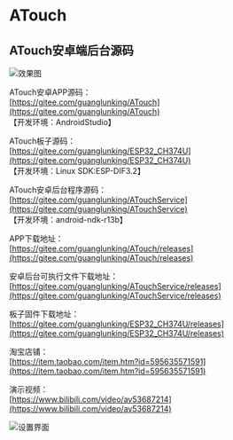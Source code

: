 # ATouch

## ATouch安卓端后台源码

![效果图](https://images.gitee.com/uploads/images/2020/0408/110002_b982beff_683968.png "atouch2.png")
  
ATouch安卓APP源码：  
[https://gitee.com/guanglunking/ATouch](https://gitee.com/guanglunking/ATouch)  
【开发环境：AndroidStudio】

ATouch板子源码：  
[https://gitee.com/guanglunking/ESP32_CH374U](https://gitee.com/guanglunking/ESP32_CH374U)  
【开发环境：Linux SDK:ESP-DIF3.2】

ATouch安卓后台程序源码：   
[https://gitee.com/guanglunking/ATouchService](https://gitee.com/guanglunking/ATouchService)   
【开发环境：android-ndk-r13b】

APP下载地址：   
[https://gitee.com/guanglunking/ATouch/releases](https://gitee.com/guanglunking/ATouch/releases)

安卓后台可执行文件下载地址：   
[https://gitee.com/guanglunking/ATouchService/releases](https://gitee.com/guanglunking/ATouchService/releases)

板子固件下载地址：   
[https://gitee.com/guanglunking/ESP32_CH374U/releases](https://gitee.com/guanglunking/ESP32_CH374U/releases)

淘宝店铺：  
[https://item.taobao.com/item.htm?id=595635571591](https://item.taobao.com/item.htm?id=595635571591)  

演示视频：  
[https://www.bilibili.com/video/av53687214](https://www.bilibili.com/video/av53687214)  

![设置界面](https://images.gitee.com/uploads/images/2020/0408/110030_b23d7f55_683968.png "atouch3.png")

